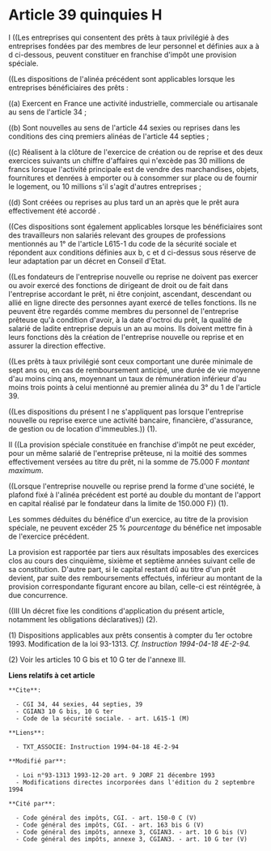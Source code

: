 # Article 39 quinquies H

I ((Les entreprises qui consentent des prêts à taux privilégié à des entreprises fondées par des membres de leur personnel et
définies aux a à d ci-dessous, peuvent constituer en franchise d'impôt une provision spéciale.

((Les dispositions de l'alinéa précédent sont applicables lorsque les entreprises bénéficiaires des prêts :

((a) Exercent en France une activité industrielle, commerciale ou artisanale au sens de l'article 34 ;

((b) Sont nouvelles au sens de l'article 44 sexies ou reprises dans les conditions des cinq premiers alinéas de l'article 44
septies ;

((c) Réalisent à la clôture de l'exercice de création ou de reprise et des deux exercices suivants un chiffre d'affaires qui
n'excède pas 30 millions de francs lorsque l'activité principale est de vendre des marchandises, objets, fournitures et
denrées à emporter ou à consommer sur place ou de fournir le logement, ou 10 millions s'il s'agit d'autres entreprises ;

((d) Sont créées ou reprises au plus tard un an après que le prêt aura effectivement été accordé .

((Ces dispositions sont également applicables lorsque les bénéficiaires sont des travailleurs non salariés relevant des
groupes de professions mentionnés au 1° de l'article L615-1 du code de la sécurité sociale et répondent aux conditions
définies aux b, c et d ci-dessus sous réserve de leur adaptation par un décret en Conseil d'Etat.

((Les fondateurs de l'entreprise nouvelle ou reprise ne doivent pas exercer ou avoir exercé des fonctions de dirigeant de
droit ou de fait dans l'entreprise accordant le prêt, ni être conjoint, ascendant, descendant ou allié en ligne directe des
personnes ayant exercé de telles fonctions. Ils ne peuvent être regardés comme membres du personnel de l'entreprise prêteuse
qu'à condition d'avoir, à la date d'octroi du prêt, la qualité de salarié de ladite entreprise depuis un an au moins. Ils
doivent mettre fin à leurs fonctions dès la création de l'entreprise nouvelle ou reprise et en assurer la direction
effective.

((Les prêts à taux privilégié sont ceux comportant une durée minimale de sept ans ou, en cas de remboursement anticipé, une
durée de vie moyenne d'au moins cinq ans, moyennant un taux de rémunération inférieur d'au moins trois points à celui
mentionné au premier alinéa du 3° du 1 de l'article 39.

((Les dispositions du présent I ne s'appliquent pas lorsque l'entreprise nouvelle ou reprise exerce une activité bancaire,
financière, d'assurance, de gestion ou de location d'immeubles.)) (1).

II ((La provision spéciale constituée en franchise d'impôt ne peut excéder, pour un même salarié de l'entreprise prêteuse, ni
la moitié des sommes effectivement versées au titre du prêt, ni la somme de 75.000 F *montant maximum*.

((Lorsque l'entreprise nouvelle ou reprise prend la forme d'une société, le plafond fixé à l'alinéa précédent est porté au
double du montant de l'apport en capital réalisé par le fondateur dans la limite de 150.000 F)) (1).

Les sommes déduites du bénéfice d'un exercice, au titre de la provision spéciale, ne peuvent excéder 25 % *pourcentage* du
bénéfice net imposable de l'exercice précédent.

La provision est rapportée par tiers aux résultats imposables des exercices clos au cours des cinquième, sixième et septième
années suivant celle de sa constitution. D'autre part, si le capital restant dû au titre d'un prêt devient, par suite des
remboursements effectués, inférieur au montant de la provision correspondante figurant encore au bilan, celle-ci est
réintégrée, à due concurrence.

((III Un décret fixe les conditions d'application du présent article, notamment les obligations déclaratives)) (2).

(1) Dispositions applicables aux prêts consentis à compter du 1er octobre 1993. Modification de la loi 93-1313. *Cf.
Instruction 1994-04-18 4E-2-94.*

(2) Voir les articles 10 G bis et 10 G ter de l'annexe III.

**Liens relatifs à cet article**

	**Cite**:

	  - CGI 34, 44 sexies, 44 septies, 39
	  - CGIAN3 10 G bis, 10 G ter
	  - Code de la sécurité sociale. - art. L615-1 (M)

	**Liens**:

	  - TXT_ASSOCIE: Instruction 1994-04-18 4E-2-94

	**Modifié par**:

	  - Loi n°93-1313 1993-12-20 art. 9 JORF 21 décembre 1993
	  - Modifications directes incorporées dans l'édition du 2 septembre 1994

	**Cité par**:

	  - Code général des impôts, CGI. - art. 150-0 C (V)
	  - Code général des impôts, CGI. - art. 163 bis G (V)
	  - Code général des impôts, annexe 3, CGIAN3. - art. 10 G bis (V)
	  - Code général des impôts, annexe 3, CGIAN3. - art. 10 G ter (V)

